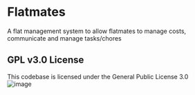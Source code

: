 # Flatmates
A flat management system to allow flatmates to manage costs, communicate and manage tasks/chores

## GPL v3.0 License
This codebase is licensed under the General Public License 3.0   
![image](https://user-images.githubusercontent.com/51986824/112704167-77579d00-8efe-11eb-8874-8736ac7146f9.png)

